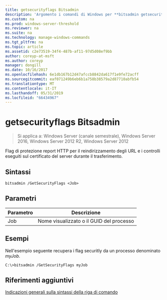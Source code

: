 ```yaml
---
title: getsecurityflags Bitsadmin
description: 'Argomento i comandi di Windows per **bitsadmin getsecurityflags** : segnala i flag di sicurezza HTTP per il reindirizzamento degli URL e controlli eseguiti sul certificato del server durante il trasferimento.'
ms.custom: na
ms.prod: windows-server-threshold
ms.reviewer: na
ms.suite: na
ms.technology: manage-windows-commands
ms.tgt_pltfrm: na
ms.topic: article
ms.assetid: c2e73519-34f4-487b-af11-97d5d08ef9bb
author: coreyp-at-msft
ms.author: coreyp
manager: dongill
ms.date: 10/16/2017
ms.openlocfilehash: 6e1db167b12d47afccb8842da617f1e9fe72acff
ms.sourcegitcommit: eaf071249b6eb6b1a758b38579a2d87710abfb54
ms.translationtype: MT
ms.contentlocale: it-IT
ms.lasthandoff: 05/31/2019
ms.locfileid: "66434967"
---
```

# <a name="bitsadmin-getsecurityflags"></a>getsecurityflags Bitsadmin

>Si applica a: Windows Server (canale semestrale), Windows Server 2016, Windows Server 2012 R2, Windows Server 2012

Flag di protezione report HTTP per il reindirizzamento degli URL e i controlli eseguiti sul certificato del server durante il trasferimento.

## <a name="syntax"></a>Sintassi

```
bitsadmin /GetSecurityFlags <Job> 
```

## <a name="parameters"></a>Parametri

|Parametro|Descrizione|
|-------|--------|
|Job|Nome visualizzato o il GUID del processo|

## <a name="BKMK_examples"></a>Esempi
Nell'esempio seguente recupera i flag securitly da un processo denominato *myJob*.

```
C:\>bitsadmin /GetSecurityFlags myJob 
```

## <a name="additional-references"></a>Riferimenti aggiuntivi
[Indicazioni generali sulla sintassi della riga di comando](command-line-syntax-key.md)


